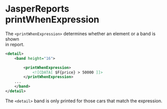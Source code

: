 # JasperReports printWhenExpression

The `<printWhenExpression>` determines whether an element or a band is shown  
in report.  

```xml
<detail>
    <band height="16">

        <printWhenExpression>
            <![CDATA[ $F{price} > 50000 ]]>
        </printWhenExpression>
    ...  
    </band>
</detail>
```

The `<detail>` band is only printed for those cars that match the expression.  

